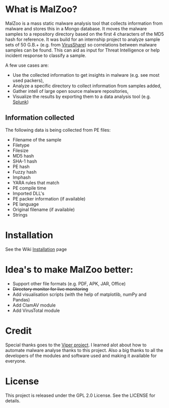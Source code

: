 # What is MalZoo?
MalZoo is a mass static malware analysis tool that collects information from malware and stores this in a Mongo database. It moves the malware samples to a repository directory based on the first 4 characters of the MD5 hash for reference.
It was build for an internship project to analyze sample sets of 50 G.B.+ (e.g. from [VirusShare](http://virusshare.com))
so correlations between malware samples can be found. This can aid as input for Threat Intelligence or help incident response to classify a sample.

A few use cases are:
* Use the collected information to get insights in malware (e.g. see most used packers),
* Analyze a specific directory to collect information from samples added,
* Gather intell of large open source malware repositories, 
* Visualize the results by exporting them to a data analysis tool (e.g. [Splunk](https://www.splunk.com))

## Information collected
The following data is being collected from PE files:
* Filename of the sample
* Filetype
* Filesize
* MD5 hash
* SHA-1 hash
* PE hash
* Fuzzy hash
* Imphash
* YARA rules that match
* PE compile time
* Imported DLL's
* PE packer information (if available)
* PE language
* Original filename (if available)
* Strings

# Installation
See the Wiki [Installation](https://github.com/nheijmans/MalZoo/wiki/Installation-and-configuration) page

# Idea's to make MalZoo better:  
* Support other file formats (e.g. PDF, APK, JAR, Office)
* ~~Directory monitor for live monitoring~~
* Add visualisation scripts (with the help of  matplotlib, numPy and Pandas)
* Add ClamAV module
* Add VirusTotal module

# Credit
Special thanks goes to the [Viper project](https://github.com/viper-framework/viper). I learned alot about how to automate malware analyse thanks to this project.
Also a big thanks to all the developers of the modules and software used and making it available for everyone.

# License
This project is released under the GPL 2.0 License. See the LICENSE for details.
